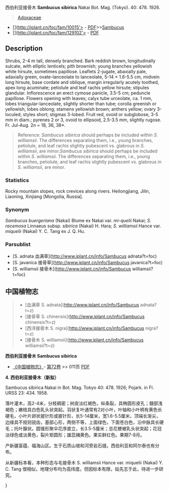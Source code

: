 西伯利亚接骨木 **Sambucus sibirica** Nakai Bot. Mag. (Tokyo). 40: 478. 1926.

> [Adoxaceae](Adoxaceae-五福花科.md)
* [](http://iplant.cn/foc/fam/10015'> - [PDF](http://iplant.cn/foc/pdf/Adoxaceae.pdf)>>[Sambucus](http://www.iplant.cn/info/Sambucus?t=foc)
* [](http://iplant.cn/foc/fam/129102'> - [PDF](http://www.iplant.cn/foc/pdf/Sambucus.pdf)

## Description

Shrubs, 2-4 m tall, densely branched. Bark reddish brown, longitudinally sulcate, with elliptic lenticels; pith brownish; young branches yellowish white hirsute, sometimes papillose. Leaflets 2-jugate, abaxially pale, adaxially green, ovate-lanceolate to lanceolate, 5-14 × 1.6-5.5 cm, midvein long hirsute, base cordate and oblique, margin irregularly acutely toothed, apex long acuminate; petiolule and leaf rachis yellow hirsute; stipules glandular. Inflorescence an erect cymose panicle, 3.5-5 cm; peduncle papillose. Flowers opening with leaves; calyx tube urceolate, ca. 1 mm, lobes triangular-lanceolate, slightly shorter than tube; corolla greenish or yellowish, lobes oblong; stamens yellowish brown; anthers yellow; ovary 3-loculed; styles short; stigmas 3-lobed. Fruit red, ovoid or subglobose, 3-5 mm in diam.; pyrenes 2 or 3, ovoid to ellipsoid, 2.5-3.5 mm, slightly rugose. Fr. Jul-Aug. 2*n* = 18, 36, 38*.


> Reference: 
>*Sambucus sibirica* should perhaps be included within *S. williamsii*. The differences separating them, i.e., young branches, petiolule, and leaf rachis slightly pubescent vs. glabrous in *S. williamsii*, are minor.*Sambucus sibirica* should perhaps be included within *S. williamsii*. The differences separating them, i.e., young branches, petiolule, and leaf rachis slightly pubescent vs. glabrous in *S. williamsii*, are minor.

### Statistics
Rocky mountain slopes, rock crevices along rivers. Heilongjiang, Jilin, Liaoning, Xinjiang [Mongolia, Russia].

### Synonym
*Sambucus buergeriana* (Nakai) Blume ex Nakai var. *mi-quelii* Nakai; *S. racemosa* Linnaeus subsp. *sibirica* (Nakai) H. Hara; *S. williamsii* Hance var. *miquelii* (Nakai) Y. C. Tang ex J. Q. Hu.

### Parsublist

* [S.  adnata  血满草](http://www.iplant.cn/info/Sambucus adnata?t=foc)
* [S.  javanica  接骨草](http://www.iplant.cn/info/Sambucus javanica?t=foc)
* [S.  williamsii  接骨木](http://www.iplant.cn/info/Sambucus williamsii?t=foc)


## 中国植物志

> * [血满草  S.  adnata](http://www.iplant.cn/info/Sambucus adnata?t=z)
> * [接骨草  S.  chinensis](http://www.iplant.cn/info/Sambucus chinensis?t=z)
> * [西洋接骨木  S.  nigra](http://www.iplant.cn/info/Sambucus nigra?t=z)
> * [接骨木  S.  williamsii](http://www.iplant.cn/info/Sambucus williamsii?t=z)


**西伯利亚接骨木 Sambucus sibirica**

* [《中国植物志》](http://www.iplant.cn/frps)- [第72卷](http://www.iplant.cn/frps/vol/72) >> 011页 [PDF](http://www.iplant.cn/frps/pdf/72/011a.PDF)

**4. 西伯利亚接骨木（新拟）**

Sambucus sibirica Nakai in Bot. Mag. Tokyo 40: 478. 1926; Pojark. in Fl. URSS 23: 434. 1958.

落叶灌木，高2-4米，分枝稠密；树皮淡红褐色，纵条裂，具椭圆形皮孔；髓部浅褐色；嫩枝具白色乳头状突起。羽状复叶通常有2对小叶，叶轴和小叶柄有黄色长硬毛，小叶片卵状披针形或披针形，长5-14厘米，宽1.6-5.5厘米，顶端长渐尖，边缘具不规则锐齿，基部心形，两侧不等，上面绿色，下面苍白色，沿中脉具长硬毛；托叶腺状。圆锥形聚伞花序直立，长3.5-5厘米；总花梗被乳头状突起；花冠淡绿色或淡黄色，裂片矩圆形；雄蕊赭黄色。果实鲜红色。果期7-8月。

产新疆富蕴、福海山区。生于石质山坡和河旁岩石缝。西伯利亚和阿尔泰也有分布。

从新疆标本看，本种形态与毛接骨木 S. williamsii Hance var. miquelii (Nakai) Y. C. Tang 很相似，地理分布均为高纬度。但因标本有限，姑先志于此，待进一步研究。

}